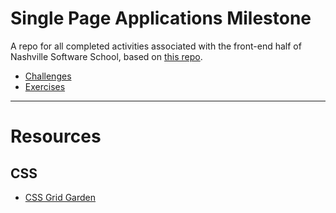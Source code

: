 # Single Page Applications Milestone

A repo for all completed activities associated with the front-end half of Nashville Software School, based on [this repo](https://github.com/nashville-software-school/front-end-milestones/tree/master/2-single-page-applications).

- [Challenges](challenges)
- [Exercises](exercises)

---

# Resources

## CSS
- [CSS Grid Garden](http://cssgridgarden.com/)